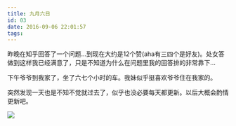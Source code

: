 ```yaml
---
title: 九月六日
id: 03
date: 2016-09-06 22:01:57
tags:
---
```


昨晚在知乎回答了一个问题...到现在大约是12个赞(aha有三四个是好友)。处女答做到这样我已经满意了，只是不知道为什么在问题里我的回答排的非常靠下...

下午爷爷到我家了，坐了六七个小时的车。我妹似乎挺喜欢爷爷住在我家的。

突然发现一天也是不知不觉就过去了，似乎也没必要每天都更新。以后大概会酌情更新吧。

![](http://img.cyrise.cn/wp-content/uploads/2016/09/449882332016082102162802_640.jpg)